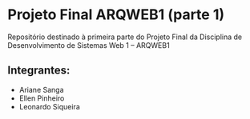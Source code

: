 # Projeto Final ARQWEB1 (parte 1)
Repositório destinado à primeira parte do Projeto Final da Disciplina de Desenvolvimento de Sistemas Web 1 – ARQWEB1

## Integrantes:
- Ariane Sanga
- Ellen Pinheiro
- Leonardo Siqueira
